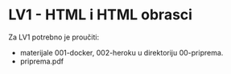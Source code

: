 # LV1 - HTML i HTML obrasci

Za LV1 potrebno je proučiti:

* materijale 001-docker, 002-heroku u direktoriju 00-priprema.
* priprema.pdf
